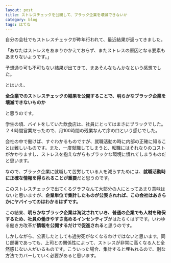 ```yaml
---
layout: post
title: ストレスチェックを公開して、ブラック企業を壊滅できないか
category: blog
tags: はてな
---
```


自分の会社でもストレスチェックが昨年行われて、最近結果が返ってきました。

「あなたはストレスをあまりかかえておらず、またストレスの原因となる要素もあまりないようです。」

予想通り可も不可もない結果が出てきて、まあそんなもんかなという感想でした。

とはいえ、

**全企業でのストレスチェックの結果を公開することで、明らかなブラック企業を壊滅できないものか**

と思うのです。

学生の頃、バイトをしていた飲食店は、社員にとってはまさにブラックでした。２４時間営業だったので、月100時間の残業なんて序の口という感じでした。

会社の中で働けば、すぐわかるものですが、就職活動の時に内部の正確に知ることは難しいものです。また、一度就職してしまうと、転職にはそれなりのコストがかかりますし、ストレスを抱えながらもブラックな環境に慣れてしまうものだと思います。

なので、ブラック企業に就職して苦労している人を減らすためには、**就職活動時に正確な情報を得られることが重要**だと思うのです。

このストレスチェックで出てくるグラフなんて大部分の人にとってあまり意味はないと思いますが、**企業単位で集計したものが公表されれば、この会社はあきらかにヤバイってのはわかるはずです。**

この結果、**明らかなブラック企業は淘汰されていき、普通の企業でも人材を確保するため、社員の働きやすさ高めるインセンティブ**がはたらくはずです。いわゆる働き方改革が**情報を公開するだけで促進される**と思うのです。

しかしながら、公表したとしても過労死がなくなるわけではないと思います。同じ部署であっても、上司との関係性によって、ストレスが非常に高くなる人と全然感じない人がいるものです。こういった場合、集計すると埋もれるので、別な方法でカバーしていく必要があると思います。